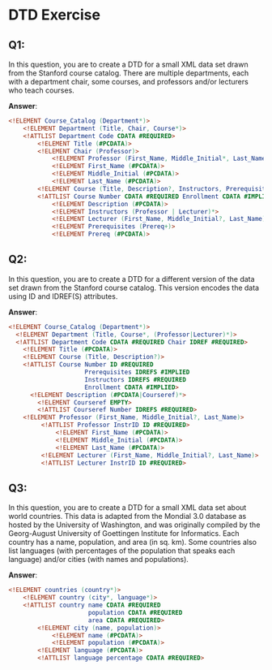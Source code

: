 # DTD Exercise

## Q1:
In this question, you are to create a DTD for a small XML data set drawn from the Stanford course catalog. There are multiple departments, each with a department chair, some courses, and professors and/or lecturers who teach courses.

**Answer**:
```DTD
<!ELEMENT Course_Catalog (Department*)>
    <!ELEMENT Department (Title, Chair, Course*)>
    <!ATTLIST Department Code CDATA #REQUIRED>
        <!ELEMENT Title (#PCDATA)>
        <!ELEMENT Chair (Professor)>
            <!ELEMENT Professor (First_Name, Middle_Initial*, Last_Name)>
            <!ELEMENT First_Name (#PCDATA)>
            <!ELEMENT Middle_Initial (#PCDATA)>
            <!ELEMENT Last_Name (#PCDATA)>
        <!ELEMENT Course (Title, Description?, Instructors, Prerequisites?)>
        <!ATTLIST Course Number CDATA #REQUIRED Enrollment CDATA #IMPLIED>
            <!ELEMENT Description (#PCDATA)>
            <!ELEMENT Instructors (Professor | Lecturer)*>
            <!ELEMENT Lecturer (First_Name, Middle_Initial?, Last_Name)>
            <!ELEMENT Prerequisites (Prereq+)>
            <!ELEMENT Prereq (#PCDATA)>
```

## Q2:
In this question, you are to create a DTD for a different version of the data set drawn from the Stanford course catalog. This version encodes the data using ID and IDREF(S) attributes.

**Answer**:
```DTD
<!ELEMENT Course_Catalog (Department*)>
  <!ELEMENT Department (Title, Course*, (Professor|Lecturer)*)>
  <!ATTLIST Department Code CDATA #REQUIRED Chair IDREF #REQUIRED>
    <!ELEMENT Title (#PCDATA)>
    <!ELEMENT Course (Title, Description?)>
    <!ATTLIST Course Number ID #REQUIRED
                     Prerequisites IDREFS #IMPLIED
                     Instructors IDREFS #REQUIRED
                     Enrollment CDATA #IMPLIED>
      <!ELEMENT Description (#PCDATA|Courseref)*>
        <!ELEMENT Courseref EMPTY>
        <!ATTLIST Courseref Number IDREFS #REQUIRED>
    <!ELEMENT Professor (First_Name, Middle_Initial?, Last_Name)>
         <!ATTLIST Professor InstrID ID #REQUIRED>
             <!ELEMENT First_Name (#PCDATA)>
             <!ELEMENT Middle_Initial (#PCDATA)>
             <!ELEMENT Last_Name (#PCDATA)>
         <!ELEMENT Lecturer (First_Name, Middle_Initial?, Last_Name)>
         <!ATTLIST Lecturer InstrID ID #REQUIRED>
```

## Q3:
In this question, you are to create a DTD for a small XML data set about world countries. This data is adapted from the Mondial 3.0 database as hosted by the University of Washington, and was originally compiled by the Georg-August University of Goettingen Institute for Informatics. Each country has a name, population, and area (in sq. km). Some countries also list languages (with percentages of the population that speaks each language) and/or cities (with names and populations).

**Answer**:  
```DTD
<!ELEMENT countries (country*)>
    <!ELEMENT country (city*, language*)>
    <!ATTLIST country name CDATA #REQUIRED
                      population CDATA #REQUIRED
                      area CDATA #REQUIRED>
        <!ELEMENT city (name, population)>
            <!ELEMENT name (#PCDATA)>
            <!ELEMENT population (#PCDATA)>
        <!ELEMENT language (#PCDATA)>
        <!ATTLIST language percentage CDATA #REQUIRED>
```
